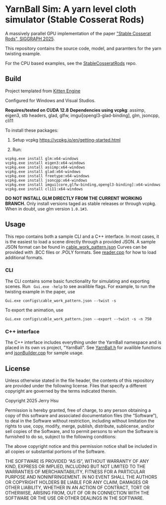 # YarnBall Sim: A yarn level cloth simulator (Stable Cosserat Rods)

A massively parallel GPU implementation of the paper ["Stable Cosserat Rods", SIGGRAPH 2025](https://s2025.siggraph.org/). 

This repository contains the source code, model, and paramters for the yarn twisting example.

For the CPU based examples, see the [StableCosseratRods](https://github.com/jerry060599/StableCosseratRods) repo.

## Build
Project templated from [Kitten Engine](https://github.com/jerry060599/KittenEngine/tree/main)

Configured for Windows and Visual Studios. 

**Requires/tested on CUDA 12.8**
**Dependencies using vcpkg**: assimp, eigen3, stb headers, glad, glfw, imgui[opengl3-glad-binding], glm, jsoncpp, cli11

To install these packages:

1. Setup vcpkg https://vcpkg.io/en/getting-started.html

2. Run:
```
vcpkg.exe install glm:x64-windows
vcpkg.exe install eigen3:x64-windows
vcpkg.exe install assimp:x64-windows
vcpkg.exe install glad:x64-windows
vcpkg.exe install freetype:x64-windows
vcpkg.exe install jsoncpp:x64-windows
vcpkg.exe install imgui[core,glfw-binding,opengl3-binding]:x64-windows
vcpkg.exe install cli11:x64-windows
```

**DO NOT INSTALL GLM DIRECTLY FROM THE CURRENT WORKING BRANCH.**
Only install versions taged as stable releases or through vcpkg. 
When in doubt, use glm version ```1.0.1#3```. 

## Usage
This repo contains both a sample CLI and a C++ interface. 
In most cases, it is the easiest to load a scene directly through a provided JSON.
A sample JSON format can be found in [cable_work_pattern.json](KittenEngine/configs/cable_work_pattern.json)
Curves can be provided with .BCC files or .POLY formats. See [reader.cpp](KittenEngine/YarnBall/io/reader.cpp) for how to load additional formats.

### CLI
The CLI contains some basic functionality for simulating and exporting scenes.
Run ``` Gui.exe -help``` to see availible flags.
For example, to run the twisting example in the paper, use
```
Gui.exe configs\cable_work_pattern.json --twist -s
```
To export the animation, use
```
Gui.exe configs\cable_work_pattern.json --export --twist -s -n 750
```

### C++ interface
The C++ interface includes everything under the YarnBall namespace and is placed in its own vs project, "YarnBall".
See [YarnBall.h](KittenEngine/YarnBall/YarnBall.h) for availible functions and [jsonBuilder.cpp](KittenEngine/YarnBall/io/jsonBuilder.cpp) for sample usage.

## License
Unless otherwise stated in the file header, the contents of this repository are provided under the following license. Files that specify a different copyright are governed by the terms indicated therein.

Copyright 2025 Jerry Hsu

Permission is hereby granted, free of charge, to any person obtaining a copy of this software and associated documentation files (the “Software”), to deal in the Software without restriction, including without limitation the rights to use, copy, modify, merge, publish, distribute, sublicense, and/or sell copies of the Software, and to permit persons to whom the Software is furnished to do so, subject to the following conditions:

The above copyright notice and this permission notice shall be included in all copies or substantial portions of the Software.

THE SOFTWARE IS PROVIDED “AS IS”, WITHOUT WARRANTY OF ANY KIND, EXPRESS OR IMPLIED, INCLUDING BUT NOT LIMITED TO THE WARRANTIES OF MERCHANTABILITY, FITNESS FOR A PARTICULAR PURPOSE AND NONINFRINGEMENT. IN NO EVENT SHALL THE AUTHORS OR COPYRIGHT HOLDERS BE LIABLE FOR ANY CLAIM, DAMAGES OR OTHER LIABILITY, WHETHER IN AN ACTION OF CONTRACT, TORT OR OTHERWISE, ARISING FROM, OUT OF OR IN CONNECTION WITH THE SOFTWARE OR THE USE OR OTHER DEALINGS IN THE SOFTWARE.
